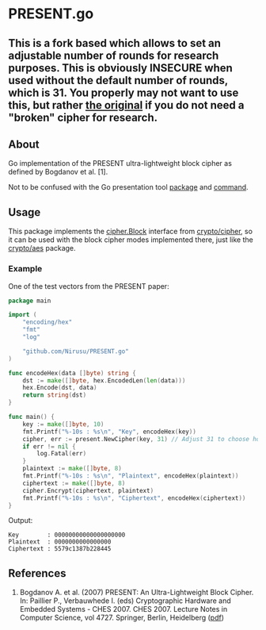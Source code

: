 # PRESENT.go
## **This is a fork based which allows to set an adjustable number of rounds for research purposes. This is obviously INSECURE when used without the default number of rounds, which is 31. You properly may not want to use this, but rather [the original](github.com/yi-jiayu/PRESENT.go) if you do not need a "broken" cipher for research.**

## About
Go implementation of the PRESENT ultra-lightweight block cipher as defined by Bogdanov et al. [1].

Not to be confused with the Go presentation tool [package](https://godoc.org/golang.org/x/tools/present) and [command](https://godoc.org/golang.org/x/tools/cmd/present).

## Usage
This package implements the [cipher.Block](https://golang.org/pkg/crypto/cipher/#Block) interface from [crypto/cipher](https://golang.org/pkg/crypto/cipher/), so it can be used with the block cipher modes implemented there, just like the [crypto/aes](https://godoc.org/crypto/aes) package.

### Example
One of the test vectors from the PRESENT paper:
```go
package main

import (
	"encoding/hex"
	"fmt"
	"log"

	"github.com/Nirusu/PRESENT.go"
)

func encodeHex(data []byte) string {
	dst := make([]byte, hex.EncodedLen(len(data)))
	hex.Encode(dst, data)
	return string(dst)
}

func main() {
	key := make([]byte, 10)
	fmt.Printf("%-10s : %s\n", "Key", encodeHex(key))
	cipher, err := present.NewCipher(key, 31) // Adjust 31 to choose how many rounds you want to use
	if err != nil {
		log.Fatal(err)
	}
	plaintext := make([]byte, 8)
	fmt.Printf("%-10s : %s\n", "Plaintext", encodeHex(plaintext))
	ciphertext := make([]byte, 8)
	cipher.Encrypt(ciphertext, plaintext)
	fmt.Printf("%-10s : %s\n", "Ciphertext", encodeHex(ciphertext))
}
```

Output:
```
Key        : 00000000000000000000
Plaintext  : 0000000000000000
Ciphertext : 5579c1387b228445
```

## References 
1. Bogdanov A. et al. (2007) PRESENT: An Ultra-Lightweight Block Cipher. In: Paillier P., Verbauwhede I. (eds) Cryptographic Hardware and Embedded Systems - CHES 2007. CHES 2007. Lecture Notes in Computer Science, vol 4727. Springer, Berlin, Heidelberg ([pdf](http://www.lightweightcrypto.org/present/present_ches2007.pdf))
